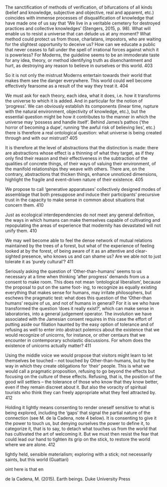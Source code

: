 The sanctification of methods of verification, of bifurcations of all kinds (belief and knowledge, subjective and objective, real and apparent, etc.) coincides with immense processes of disqualification of knowledge that have made one of us say that ‘We live in a veritable cemetery for destroyed practices and collective knowledges’ (Stengers, 2015, p. 98). What will enable us to resist a universe that can delude us at any moment? What method could protect us from those, charlatans, impostors, who are waiting for the slightest opportunity to deceive us? How can we educate a public that never ceases to fall under the spell of irrational forces against which it is powerless? For Moderns, the guideline seems to be an immoderate taste for any idea, theory, or method identifying truth as disenchantment and hurt, as destroying any reason to believe in ourselves or this world. 403

So it is not only the mistrust Moderns entertain towards their world that makes them see the danger everywhere. This world could well become effectively fearsome as a result of the way they treat it. 404

We must ask for each theory, each idea, what it does, i.e. how it transforms the universe to which it is added. And in particular for the notion of ‘progress’. We can obviously establish its components (linear time, rupture with the natural environment, objectivity of knowledge, etc.), but the essential question might be how it contributes to the manner in which the universe may ‘possess and handle itself’. Behind James’s pathos (‘the horror of becoming a dupe’, running ‘the awful risk of believing lies’, etc.) there is therefore a real ontological question: what universe is being created through and with our mistrust? 405

It is therefore at the level of abstractions that the distinction is made: there are abstractions whose effect is a thinning of what they target, as if they only find their reason and their effectiveness in the subtraction of the qualities of concrete things, of their ways of valuing their environment, of the manifold relationships they weave with others. There are, on the contrary, abstractions that thicken things, enhance unnoticed dimensions, highlight the fragile and event-driven nature of their existence.  405

We propose to call ‘generative apparatuses’ collectively designed modes of assemblage that both presuppose and induce their participants’ precursive trust in the capacity to make sense in common about situations that concern them. 410 

Just as ecological interdependencies do not meet any general definition, the ways in which humans can make themselves capable of cultivating and repopulating the areas of experience that modernity has devastated will not unify them. 410

We may well become able to feel the dense network of mutual relations maintained by the trees of a forest, but what of the experience of feeling looked at by the forest, of being aware of it as an attentive and clear-sighted presence, who knows us and can shame us? Are we able not to just tolerate it as ‘purely cultural’? 411

Seriously asking the question of ‘Other-than-humans’ seems to us necessary at a time when thinking ‘after progress’ demands from us a consent to make room. This does not mean ‘ontological liberalism’, because the proposal to put on the same foot- ing, to recognize as equally existing everything that makes sense for humans, may irritate philosophers, but eschews the pragmatic test: what does this question of the ‘Other-than humans’ require of us, and not of humans in general? For it is we who have transformed the question ‘does it really exist?’, which can make sense in laboratories, into a general judgement operator. The involution we have associated with the Jamesian consent requires in this case the effort of putting aside our filiation haunted by the easy option of tolerance and of refusing as well to enter into abstract polemics about the existence that we would recognize of unicorns, for instance, or other centaurs that we encounter in contemporary scholastic discussions. For whom does the existence of unicorns actually matter? 411


Using the middle voice we would propose that visitors might learn to let themselves be touched – not touched by Other-than-humans, but by the way in which they create obligations for ‘their’ people. This is what we would call a pragmatic proposition, refusing to go beyond the effects but focusing on the culture of these effects. Refusing, that is, the position of the good will settlers – the tolerance of those who know that they know better, even if they remain discreet about it. But also the voracity of spiritual tourists who think they can freely appropriate what they feel attracted by. 412

Holding it lightly means consenting to render oneself sensitive to what is being explored, including the ‘gaps’ that signal the partial nature of the connection (see M. de la Cadena, note 4 below). It is consenting to give it the power to touch us, but denying ourselves the power to define it, to categorize it, that is to say, to detach what touches us from the world that has cultivated the art of welcoming it. But we must then resist the fear that could lead our hand to tighten its grip on the stick, to restore the world where we are alone. 412

lightly held, sensible materialism; exploring with a stick; not necessarily saints, but this world (Guattari)

oint here is that en


de la Cadena, M. (2015). Earth beings. Duke University Press

